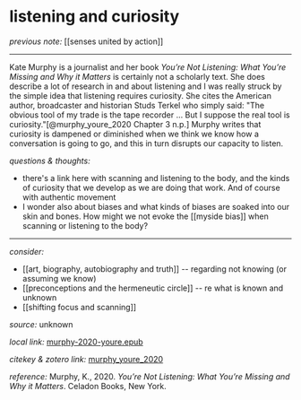 # listening and curiosity

_previous note:_  [[senses united by action]]

---

Kate Murphy is a journalist and her book _You’re Not Listening: What You’re Missing and Why it Matters_ is certainly not a scholarly text. She does describe a lot of research in and about listening and I was really struck by the simple idea that listening requires curiosity. She cites the American author, broadcaster and historian Studs Terkel who simply said: "The obvious tool of my trade is the tape recorder ... But I suppose the real tool is curiosity."[@murphy_youre_2020 Chapter 3 n.p.] Murphy writes that curiosity is dampened or diminished when we think we know how a conversation is going to go, and this in turn disrupts our capacity to listen. 


_questions & thoughts:_

- there's a link here with scanning and listening to the body, and the kinds of curiosity that we develop as we are doing that work. And of course with authentic movement
- I wonder also about biases and what kinds of biases are soaked into our skin and bones. How might we not evoke the [[myside bias]] when scanning or listening to the body?


--- 

_consider:_ 

- [[art, biography, autobiography and truth]] -- regarding not knowing (or assuming we know)
- [[preconceptions and the hermeneutic circle]] -- re what is known and unknown
- [[shifting focus and scanning]]



_source:_  unknown

_local link:_ [murphy-2020-youre.epub](hook://file/lTkXHj6RP?p=RHJvcGJveC9iaWJsaW9ncmFwaHkgcGRmcw==&n=murphy-2020-youre.epub)

_citekey & zotero link:_ [murphy_youre_2020]()

_reference:_ Murphy, K., 2020. _You’re Not Listening: What You’re Missing and Why it Matters_. Celadon Books, New York.


